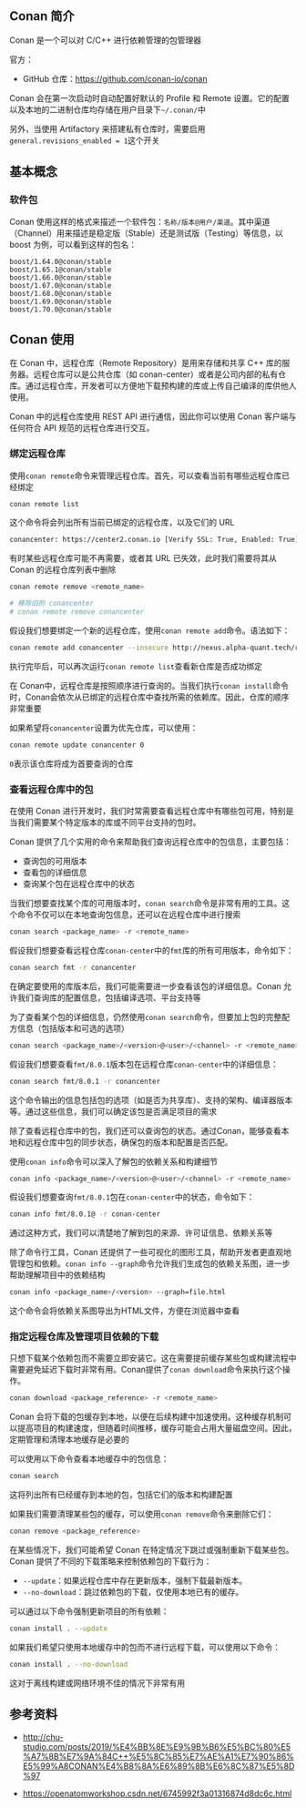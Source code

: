 ## Conan 简介

Conan 是一个可以对 C/C++ 进行依赖管理的包管理器

官方：

- GitHub 仓库：<https://github.com/conan-io/conan>

Conan 会在第一次启动时自动配置好默认的 Profile 和 Remote 设置。它的配置以及本地的二进制仓库均存储在用户目录下`~/.conan/`中

另外，当使用 Artifactory 来搭建私有仓库时，需要启用 `general.revisions_enabled = 1`这个开关

## 基本概念

### 软件包

Conan 使用这样的格式来描述一个软件包：`名称/版本@用户/渠道`。其中渠道（Channel）用来描述是稳定版（Stable）还是测试版（Testing）等信息，以 boost 为例，可以看到这样的包名：

```
boost/1.64.0@conan/stable
boost/1.65.1@conan/stable
boost/1.66.0@conan/stable
boost/1.67.0@conan/stable
boost/1.68.0@conan/stable
boost/1.69.0@conan/stable
boost/1.70.0@conan/stable
```

## Conan 使用

在 Conan 中，远程仓库（Remote Repository）是用来存储和共享 C++ 库的服务器。远程仓库可以是公共仓库（如 conan-center）或者是公司内部的私有仓库。通过远程仓库，开发者可以方便地下载预构建的库或上传自己编译的库供他人使用。

Conan 中的远程仓库使用 REST API 进行通信，因此你可以使用 Conan 客户端与任何符合 API 规范的远程仓库进行交互。

### 绑定远程仓库

使用`conan remote`命令来管理远程仓库。首先，可以查看当前有哪些远程仓库已经绑定

```bash
conan remote list
```

这个命令将会列出所有当前已绑定的远程仓库，以及它们的 URL

```bash
conancenter: https://center2.conan.io [Verify SSL: True, Enabled: True]
```

有时某些远程仓库可能不再需要，或者其 URL 已失效，此时我们需要将其从 Conan 的远程仓库列表中删除

```bash
conan remote remove <remote_name>

# 移除旧的 conancenter
# conan remote remove conancenter
```

假设我们想要绑定一个新的远程仓库，使用`conan remote add`命令。语法如下：

```bash
conan remote add conancenter --insecure http://nexus.alpha-quant.tech/repository/conan
```

执行完毕后，可以再次运行`conan remote list`查看新仓库是否成功绑定

在 Conan中，远程仓库是按照顺序进行查询的。当我们执行`conan install`命令时，Conan会依次从已绑定的远程仓库中查找所需的依赖库。因此，仓库的顺序非常重要

如果希望将`conancenter`设置为优先仓库，可以使用：

```bash
conan remote update conancenter 0
```

`0`表示该仓库将成为首要查询的仓库

### 查看远程仓库中的包

在使用 Conan 进行开发时，我们时常需要查看远程仓库中有哪些包可用，特别是当我们需要某个特定版本的库或不同平台支持的包时。

Conan 提供了几个实用的命令来帮助我们查询远程仓库中的包信息，主要包括：

- 查询包的可用版本
- 查看包的详细信息
- 查询某个包在远程仓库中的状态

当我们想要查找某个库的可用版本时，`conan search`命令是非常有用的工具。这个命令不仅可以在本地查询包信息，还可以在远程仓库中进行搜索

```bash
conan search <package_name> -r <remote_name>
```

假设我们想要查看远程仓库`conan-center`中的`fmt`库的所有可用版本，命令如下：

```bash
conan search fmt -r conancenter
```

在确定要使用的库版本后，我们可能需要进一步查看该包的详细信息。Conan 允许我们查询库的配置信息，包括编译选项、平台支持等

为了查看某个包的详细信息，仍然使用`conan search`命令，但要加上包的完整配方信息（包括版本和可选的选项）

```bash
conan search <package_name>/<version>@<user>/<channel> -r <remote_name>
```

假设我们想要查看`fmt/8.0.1`版本包在远程仓库`conan-center`中的详细信息：

```bash
conan search fmt/8.0.1 -r conancenter
```

这个命令输出的信息包括包的选项（如是否为共享库）、支持的架构、编译器版本等。通过这些信息，我们可以确定该包是否满足项目的需求

除了查看远程仓库中的包，我们还可以查询包的状态。通过Conan，能够查看本地和远程仓库中包的同步状态，确保包的版本和配置是否匹配。

使用`conan info`命令可以深入了解包的依赖关系和构建细节

```bash
conan info <package_name>/<version>@<user>/<channel> -r <remote_name>
```

假设我们想要查询`fmt/8.0.1`包在`conan-center`中的状态，命令如下：

```bash
conan info fmt/8.0.1@ -r conan-center
```

通过这种方式，我们可以清楚地了解到包的来源、许可证信息、依赖关系等

除了命令行工具，Conan 还提供了一些可视化的图形工具，帮助开发者更直观地管理包和依赖。`conan info --graph`命令允许我们生成包的依赖关系图，进一步帮助理解项目中的依赖结构

```bash
conan info <package_name>/<version> --graph=file.html
```

这个命令会将依赖关系图导出为HTML文件，方便在浏览器中查看

### 指定远程仓库及管理项目依赖的下载

只想下载某个依赖包而不需要立即安装它。这在需要提前缓存某些包或构建流程中需要避免延迟下载时非常有用。Conan提供了`conan download`命令来执行这个操作。

```bash
conan download <package_reference> -r <remote_name>
```

Conan 会将下载的包缓存到本地，以便在后续构建中加速使用。这种缓存机制可以提高项目的构建速度，但随着时间推移，缓存可能会占用大量磁盘空间。因此，定期管理和清理本地缓存是必要的

可以使用以下命令查看本地缓存中的包信息：

```bash
conan search
```

这将列出所有已经缓存到本地的包，包括它们的版本和构建配置

如果我们需要清理某些包的缓存，可以使用`conan remove`命令来删除它们：

```bash
conan remove <package_reference>
```

在某些情况下，我们可能希望 Conan 在特定情况下跳过或强制重新下载某些包。Conan 提供了不同的下载策略来控制依赖包的下载行为：

- `--update`：如果远程仓库中存在更新版本，强制下载最新版本。
- `--no-download`：跳过依赖包的下载，仅使用本地已有的缓存。

可以通过以下命令强制更新项目的所有依赖：

```bash
conan install . --update
```

如果我们希望只使用本地缓存中的包而不进行远程下载，可以使用以下命令：

```bash
conan install . --no-download
```

这对于离线构建或网络环境不佳的情况下非常有用

## 参考资料

- <http://chu-studio.com/posts/2019/%E4%BB%8E%E9%9B%B6%E5%BC%80%E5%A7%8B%E7%9A%84C++%E5%8C%85%E7%AE%A1%E7%90%86%E5%99%A8CONAN%E4%B8%8A%E6%89%8B%E6%8C%87%E5%8D%97>

- <https://openatomworkshop.csdn.net/6745992f3a01316874d8dc6c.html>
